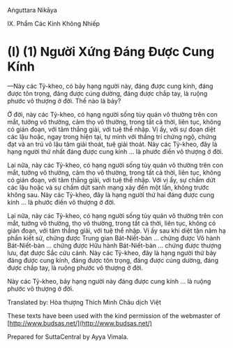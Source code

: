 Aṅguttara Nikāya

IX. Phẩm Các Kinh Không Nhiếp

# (I) (1) Người Xứng Ðáng Ðược Cung Kính

—Này các Tỷ-kheo, có bảy hạng người này, đáng được cung kính, đáng được tôn trọng, đáng được cúng dường, đáng được chắp tay, là ruộng phước vô thượng ở đời. Thế nào là bảy?

Ở đời, này các Tỷ-kheo, có hạng người sống tùy quán vô thường trên con mắt, tưởng vô thường, cảm thọ vô thường, trong tất cả thời, liên tục, không có gián đoạn, với tâm thắng giải, với tuệ thể nhập. Vị ấy, với sự đoạn diệt các lậu hoặc, ngay trong hiện tại, tự mình với thắng trí chứng ngộ, chứng đạt và an trú vô lậu tâm giải thoát, tuệ giải thoát. Này các Tỷ-kheo, đây là hạng người thứ nhất đáng được cung kính ... là phước điền vô thượng ở đời.

Lại nữa, này các Tỷ-kheo, có hạng người sống tùy quán vô thường trên con mắt, tưởng vô thường, cảm thọ vô thường, trong tất cả thời, liên tục, không có gián đoạn, với tâm thắng giải, với tuệ thể nhập. Với vị ấy, sự chấm dứt các lậu hoặc và sự chấm dứt sanh mạng xảy đến một lần, không trước không sau. Này các Tỷ-kheo, đây là hạng người thứ hai đáng được cung kính ... là phước điền vô thượng ở đời.

Lại nữa, này các Tỷ-kheo, có hạng người sống tùy quán vô thường trên con mắt, tưởng vô thường, thọ vô thường, trong tất cả thời, liên tục, không có gián đoạn, với tâm thắng giải, với tuệ thể nhập. Vị ấy sau khi diệt tận năm hạ phần kiết sử, chứng được Trung gian Bát-Niết-bàn ... chứng được Vô hành Bát-Niết-bàn ... chứng được Hữu hành Bát-Niết-bàn ... chứng được thượng lưu, đạt được Sắc cứu cánh. Này các Tỷ-kheo, đây là hạng người thứ bảy đáng được cung kính, đáng được tôn trọng, đáng được cúng dường, đáng được chắp tay, là ruộng phước vô thượng ở đời.

Này các Tỷ-kheo, bảy hạng người này đáng được cung kính ... là ruộng phước vô thượng ở đời.

Translated by: Hòa thượng Thích Minh Châu dịch Việt

These texts have been used with the kind permission of the webmaster of [http://www.budsas.net/](http://www.budsas.net/)

Prepared for SuttaCentral by Ayya Vimala.